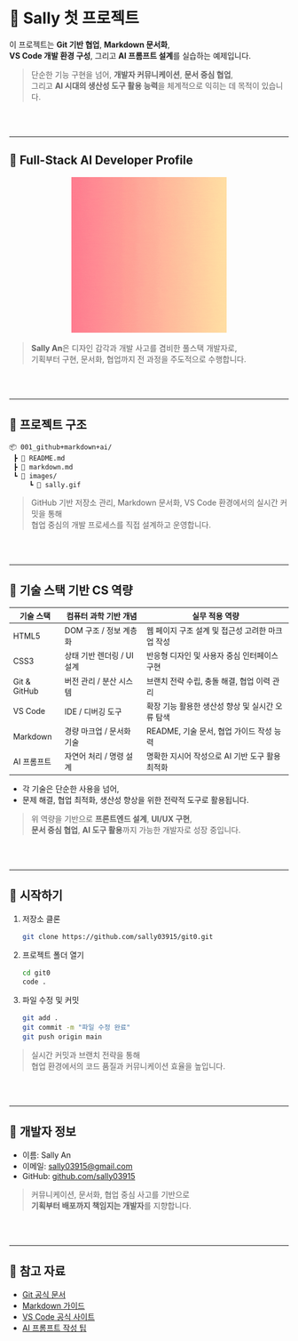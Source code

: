 # 🚀 Sally 첫 프로젝트

이 프로젝트는 **Git 기반 협업**, **Markdown 문서화**,  
**VS Code 개발 환경 구성**, 그리고 **AI 프롬프트 설계**를 실습하는 예제입니다.  

> 단순한 기능 구현을 넘어, **개발자 커뮤니케이션**, **문서 중심 협업**,  
> 그리고 **AI 시대의 생산성 도구 활용 능력**을 체계적으로 익히는 데 목적이 있습니다.

<br/><br/>

---

## 📌 Full-Stack AI Developer Profile

<div align="center">
  <img src="./images/sally.gif" alt="Sally 캐리커쳐" width="280"/>
</div>

> **Sally An**은 디자인 감각과 개발 사고를 겸비한 풀스택 개발자로,  
> 기획부터 구현, 문서화, 협업까지 전 과정을 주도적으로 수행합니다.

<br/><br/>

---

## 📌 프로젝트 구조

```
📦 001_github+markdown+ai/
 ┣ 📄 README.md
 ┣ 📄 markdown.md
 ┗ 📁 images/
     ┗ 📄 sally.gif
```

> GitHub 기반 저장소 관리, Markdown 문서화, VS Code 환경에서의 실시간 커밋을 통해  
> 협업 중심의 개발 프로세스를 직접 설계하고 운영합니다.

<br/><br/>

---

## 📌 기술 스택 기반 CS 역량

| 기술 스택         | 컴퓨터 과학 기반 개념     | 실무 적용 역량 |
|------------------|--------------------------|----------------|
| HTML5            | DOM 구조 / 정보 계층화   | 웹 페이지 구조 설계 및 접근성 고려한 마크업 작성 |
| CSS3             | 상태 기반 렌더링 / UI 설계 | 반응형 디자인 및 사용자 중심 인터페이스 구현 |
| Git & GitHub     | 버전 관리 / 분산 시스템   | 브랜치 전략 수립, 충돌 해결, 협업 이력 관리 |
| VS Code          | IDE / 디버깅 도구         | 확장 기능 활용한 생산성 향상 및 실시간 오류 탐색 |
| Markdown         | 경량 마크업 / 문서화 기술 | README, 기술 문서, 협업 가이드 작성 능력 |
| AI 프롬프트      | 자연어 처리 / 명령 설계   | 명확한 지시어 작성으로 AI 기반 도구 활용 최적화 |

- 각 기술은 단순한 사용을 넘어,  
- 문제 해결, 협업 최적화, 생산성 향상을 위한 전략적 도구로 활용됩니다.

> 위 역량을 기반으로 **프론트엔드 설계**, **UI/UX 구현**,  
> **문서 중심 협업**, **AI 도구 활용**까지 가능한 개발자로 성장 중입니다.

<br/><br/>

---

## 📌 시작하기

1. 저장소 클론  
   ```bash
   git clone https://github.com/sally03915/git0.git
   ```

2. 프로젝트 폴더 열기  
   ```bash
   cd git0  
   code .
   ```

3. 파일 수정 및 커밋  
   ```bash
   git add .  
   git commit -m "파일 수정 완료"  
   git push origin main
   ```

> 실시간 커밋과 브랜치 전략을 통해  
> 협업 환경에서의 코드 품질과 커뮤니케이션 효율을 높입니다.

<br/><br/>

---

## 📌 개발자 정보

- 이름: Sally An  
- 이메일: sally03915@gmail.com  
- GitHub: [github.com/sally03915](https://github.com/sally03915)

> 커뮤니케이션, 문서화, 협업 중심 사고를 기반으로  
> **기획부터 배포까지 책임지는 개발자**를 지향합니다.

<br/><br/>

---

## 📌 참고 자료

- [Git 공식 문서](https://git-scm.com/doc)  
- [Markdown 가이드](https://www.markdownguide.org/basic-syntax/)  
- [VS Code 공식 사이트](https://code.visualstudio.com/)  
- [AI 프롬프트 작성 팁](https://learn.microsoft.com/en-us/azure/ai-services/openai/how-to/prompt-engineering)

<br/><br/>